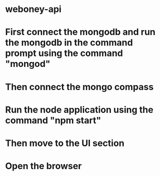 # weboney-api

# First connect the mongodb and run the mongodb in the command prompt using the command "mongod"
# Then connect the mongo compass
# Run the node application using the command "npm start"
# Then move to the UI section
# Open the browser